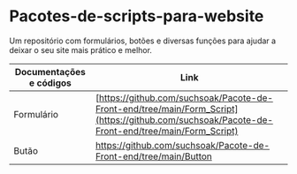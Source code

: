 # Pacotes-de-scripts-para-website
Um repositório com formulários, botões e diversas funções para ajudar a deixar o seu site mais prático e melhor.


| Documentações e códigos |  Link |
| ------ | ------ |
|  Formulário  | [https://github.com/suchsoak/Pacote-de-Front-end/tree/main/Form_Script](https://github.com/suchsoak/Pacote-de-Front-end/tree/main/Form_Script)
|  Butão  | https://github.com/suchsoak/Pacote-de-Front-end/tree/main/Button

